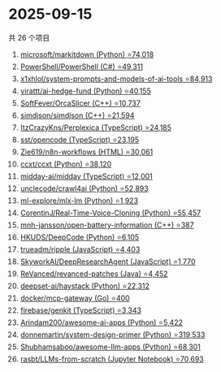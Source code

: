 # 2025-09-15

共 26 个项目

<!-- BEGIN GITHUB -->
<!-- 最后更新时间 2025-09-15 20:17:14 +0800 -->
1. [microsoft/markitdown (Python) ⭐74,018](https://github.com/microsoft/markitdown)
1. [PowerShell/PowerShell (C#) ⭐49,311](https://github.com/PowerShell/PowerShell)
1. [x1xhlol/system-prompts-and-models-of-ai-tools ⭐84,913](https://github.com/x1xhlol/system-prompts-and-models-of-ai-tools)
1. [virattt/ai-hedge-fund (Python) ⭐40,155](https://github.com/virattt/ai-hedge-fund)
1. [SoftFever/OrcaSlicer (C++) ⭐10,737](https://github.com/SoftFever/OrcaSlicer)
1. [simdjson/simdjson (C++) ⭐21,594](https://github.com/simdjson/simdjson)
1. [ItzCrazyKns/Perplexica (TypeScript) ⭐24,185](https://github.com/ItzCrazyKns/Perplexica)
1. [sst/opencode (TypeScript) ⭐23,195](https://github.com/sst/opencode)
1. [Zie619/n8n-workflows (HTML) ⭐30,061](https://github.com/Zie619/n8n-workflows)
1. [ccxt/ccxt (Python) ⭐38,120](https://github.com/ccxt/ccxt)
1. [midday-ai/midday (TypeScript) ⭐12,001](https://github.com/midday-ai/midday)
1. [unclecode/crawl4ai (Python) ⭐52,893](https://github.com/unclecode/crawl4ai)
1. [ml-explore/mlx-lm (Python) ⭐1,923](https://github.com/ml-explore/mlx-lm)
1. [CorentinJ/Real-Time-Voice-Cloning (Python) ⭐55,457](https://github.com/CorentinJ/Real-Time-Voice-Cloning)
1. [mnh-jansson/open-battery-information (C++) ⭐387](https://github.com/mnh-jansson/open-battery-information)
1. [HKUDS/DeepCode (Python) ⭐6,105](https://github.com/HKUDS/DeepCode)
1. [trueadm/ripple (JavaScript) ⭐4,403](https://github.com/trueadm/ripple)
1. [SkyworkAI/DeepResearchAgent (JavaScript) ⭐1,770](https://github.com/SkyworkAI/DeepResearchAgent)
1. [ReVanced/revanced-patches (Java) ⭐4,452](https://github.com/ReVanced/revanced-patches)
1. [deepset-ai/haystack (Python) ⭐22,312](https://github.com/deepset-ai/haystack)
1. [docker/mcp-gateway (Go) ⭐400](https://github.com/docker/mcp-gateway)
1. [firebase/genkit (TypeScript) ⭐3,343](https://github.com/firebase/genkit)
1. [Arindam200/awesome-ai-apps (Python) ⭐5,422](https://github.com/Arindam200/awesome-ai-apps)
1. [donnemartin/system-design-primer (Python) ⭐319,533](https://github.com/donnemartin/system-design-primer)
1. [Shubhamsaboo/awesome-llm-apps (Python) ⭐68,301](https://github.com/Shubhamsaboo/awesome-llm-apps)
1. [rasbt/LLMs-from-scratch (Jupyter Notebook) ⭐70,693](https://github.com/rasbt/LLMs-from-scratch)
<!-- END GITHUB -->